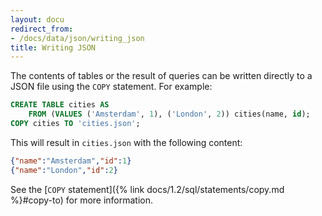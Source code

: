```yaml
---
layout: docu
redirect_from:
- /docs/data/json/writing_json
title: Writing JSON
---
```


The contents of tables or the result of queries can be written directly to a JSON file using the `COPY` statement.
For example:

```sql
CREATE TABLE cities AS
    FROM (VALUES ('Amsterdam', 1), ('London', 2)) cities(name, id);
COPY cities TO 'cities.json';
```

This will result in `cities.json` with the following content:

```json
{"name":"Amsterdam","id":1}
{"name":"London","id":2}
```

See the [`COPY` statement]({% link docs/1.2/sql/statements/copy.md %}#copy-to) for more information.
